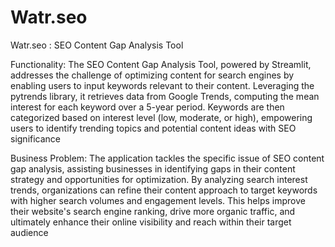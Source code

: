 # Watr.seo
Watr.seo : SEO Content Gap Analysis Tool

Functionality: The SEO Content Gap Analysis Tool, powered by Streamlit, addresses the challenge of optimizing content for search engines by enabling users to input keywords relevant to their content. Leveraging the pytrends library, it retrieves data from Google Trends, computing the mean interest for each keyword over a 5-year period. Keywords are then categorized based on interest level (low, moderate, or high), empowering users to identify trending topics and potential content ideas with SEO significance

Business Problem: The application tackles the specific issue of SEO content gap analysis, assisting businesses in identifying gaps in their content strategy and opportunities for optimization. By analyzing search interest trends, organizations can refine their content approach to target keywords with higher search volumes and engagement levels. This helps improve their website's search engine ranking, drive more organic traffic, and ultimately enhance their online visibility and reach within their target audience
